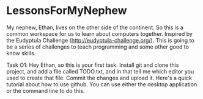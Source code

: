 # LessonsForMyNephew
My nephew, Ethan, lives on the other side of the continent. So this is a common workspace for us to learn about computers together.
Inspired by the Eudyptula Challenge (http://eudyptula-challenge.org/). This is going to be a series of challenges to teach programming and some other good to know skills.

Task O1: 
Hey Ethan, so this is your first task. Install git and clone this project, and add a file called TODO.txt, and in that tell me which editor you used to create that file. Commit the changes and upload it. Here's a quick tutorial about how to use github. You can use either the desktop application or the command line to do this.  
